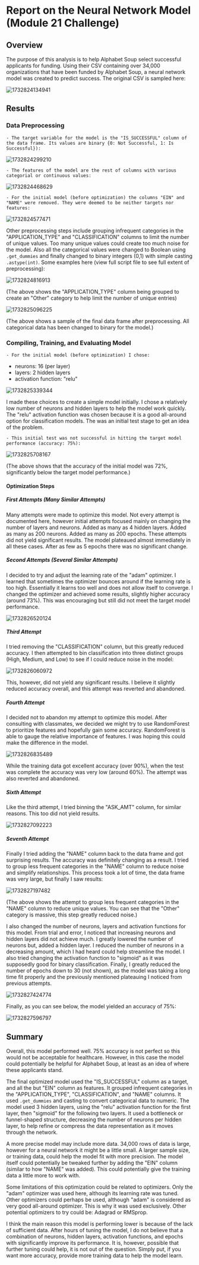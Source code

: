 # Report on the Neural Network Model (Module 21 Challenge)

## Overview

The purpose of this analysis is to help Alphabet Soup select successful applicants for funding. Using their CSV containing over 34,000 organizations that have been funded by Alphabet Soup, a neural network model was created to predict success. The original CSV is sampled here:

![1732824134941](image/Report/1732824134941.png)

## Results

### Data Preprocessing

    - The target variable for the model is the "IS_SUCCESSFUL" column of the data frame. Its values are binary {0: Not Successful, 1: Is Successful}):

![1732824299210](image/Report/1732824299210.png)

    - The features of the model are the rest of columns with various categorial or continuous values:

![1732824468629](image/Report/1732824468629.png)

    - For the initial model (before optimization) the columns "EIN" and "NAME" were removed. They were deemed to be neither targets nor features:

![1732824577471](image/Report/1732824577471.png)

Other preprocessing steps include grouping infrequent categories in the "APPLICATION_TYPE" and "CLASSIFICATION" columns to limit the number of unique values. Too many unique values could create too much noise for the model. Also all the categorical values were changed to Boolean using `.get_dummies` and finally changed to binary integers (0,1) with simple casting `.astype(int)`. Some examples here (view full script file to see full extent of preprocessing):

![1732824816913](image/Report/1732824816913.png)

(The above shows the "APPLICATION_TYPE" column being grouped to create an "Other" category to help limit the number of unique entries)

![1732825096225](image/Report/1732825096225.png)

(The above shows a sample of the final data frame after preprocessing. All categorical data has been changed to binary for the model.)

### Compiling, Training, and Evaluating Model

    - For the initial model (before optimization) I chose:

- neurons: 16 (per layer)
- layers: 2 hidden layers
- activation function: "relu"

![1732825339344](image/Report/1732825339344.png)

I made these choices to create a simple model initially. I chose a relatively low number of neurons and hidden layers to help the model work quickly.  The "relu" activation function was chosen because it is a good all-around option for classification models. The was an initial test stage to get an idea of the problem.

    - This initial test was not successful in hitting the target model performance (accuracy: 75%):

![1732825708167](image/Report/1732825708167.png)

(The above shows that the accuracy of the initial model was 72%, significantly below the target model performance.)

#### Optimization Steps

##### First Attempts (Many Similar Attempts)

Many attempts were made to optimize this model. Not every attempt is documented here, however initial attempts focused mainly on changing the number of layers and neurons. Added as many as 4 hidden layers. Added as many as 200 neurons. Added as many as 200 epochs. These attempts did not yield significant results. The model plateaued almost immediately in all these cases. After as few as 5 epochs there was no significant change.

##### Second Attempts (Several Similar Attempts)

I decided to try and adjust the learning rate of the "adam" optimizer. I learned that sometimes the optimizer bounces around if the learning rate is too high. Essentially it learns too well and does not allow itself to converge. I changed the optimizer and achieved some results, slightly higher accuracy (around 73%). This was encouraging but still did not meet the target model performance.

![1732826520124](image/Report/1732826520124.png)

##### Third Attempt

I tried removing the "CLASSIFICATION" column, but this greatly reduced accuracy. I then attempted to bin classification into three distinct groups (High, Medium, and Low) to see if I could reduce noise in the model:

![1732826060972](image/Report/1732826060972.png)

This, however, did not yield any significant results. I believe it slightly reduced accuracy overall, and this attempt was reverted and abandoned.

##### Fourth Attempt

I decided not to abandon my attempt to optimize this model. After consulting with classmates, we decided we might try to use RandomForest to prioritize features and hopefully gain some accuracy. RandomForest is able to gauge the relative importance of features. I was hoping this could make the difference in the model.

![1732826835489](image/Report/1732826835489.png)

While the training data got excellent accuracy (over 90%), when the test was complete the accuracy was very low (around 60%). The attempt was also reverted and abandoned.

##### Sixth Attempt

Like the third attempt, I tried binning the "ASK_AMT" column, for similar reasons. This too did not yield results.

![1732827092223](image/Report/1732827092223.png)

##### **Seventh Attempt**

Finally I tried adding the "NAME" column back to the data frame and got surprising results. The accuracy was definitely changing as a result. I tried to group less frequent categories in the "NAME" column to reduce noise and simplify relationships. This process took a lot of time, the data frame was very large, but finally I saw results:

![1732827197482](image/Report/1732827197482.png)

(The above shows the attempt to group less frequent categories in the "NAME" column to reduce unique values. You can see that the "Other" category is massive, this step greatly reduced noise.)

I also changed the number of neurons, layers and activation functions for this model. From trial and error, I noticed that increasing neurons and hidden layers did not achieve much. I greatly lowered the number of neurons but, added a hidden layer. I reduced the number of neurons in a decreasing amount, which I had heard could help streamline the model. I also tried changing the activation function to "sigmoid" as it was supposedly good for binary classification. Finally, I greatly reduced the number of epochs down to 30 (not shown), as the model was taking a long time fit properly and the previously mentioned plateauing I noticed from previous attempts.

![1732827424774](image/Report/1732827424774.png)

Finally, as you can see below, the model yielded an accuracy of 75%:

![1732827596797](image/Report/1732827596797.png)

## Summary

Overall, this model performed well. 75% accuracy is not perfect so this would not be acceptable for healthcare. However, in this case the model could potentially be helpful for Alphabet Soup, at least as an idea of where these applicants stand.

The final optimized model used the "IS_SUCCESSFUL" column as a target, and all the but "EIN" column as features. It grouped infrequent categories in the "APPLICATION_TYPE", "CLASSIFICATION", and "NAME" columns. It used `.get_dummies` and casting to convert categorical data to numeric. The model used 3 hidden layers, using the "relu" activation function for the first layer, then "sigmoid" for the following two layers. It used a bottleneck or funnel-shaped structure, decreasing the number of neurons per hidden layer, to help refine or compress the data representation as it moves through the network.

A more precise model may include more data. 34,000 rows of data is large, however for a neural network it might be a little small. A larger sample size, or training data, could help the model fit with more precision. The model itself could potentially be tweaked further by adding the "EIN" column (similar to how "NAME" was added). This could potentially give the training data a little more to work with.

Some limitations of this optimization could be related to optimizers. Only the "adam" optimizer was used here, although its learning rate was tuned. Other optimizers could perhaps be used, although "adam" is considered as very good all-around optimizer. This is why it was used exclusively. Other potential optimizers to try could be: Adagrad or RMSprop.

I think the main reason this model is performing lower is because of the lack of sufficient data. After hours of tuning the model, I do not believe that a combination of neurons, hidden layers, activation functions, and epochs with significantly improve its performance. It is, however, possible that further tuning could help, it is not out of the question. Simply put, if you want more accuracy, provide more training data to help the model learn.

